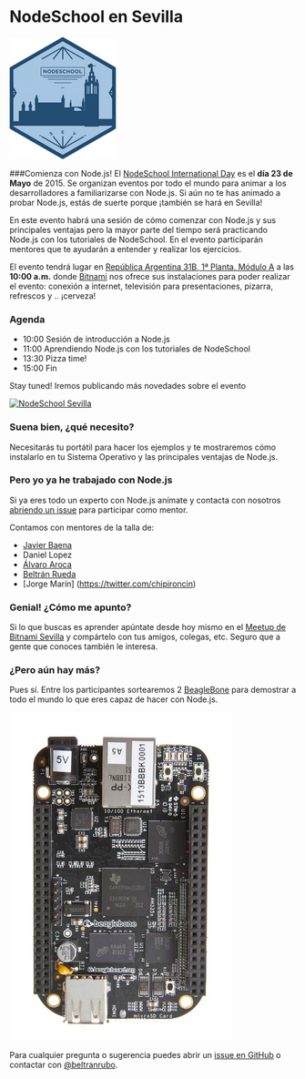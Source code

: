 # NodeSchool en Sevilla

[![NodeSchool Sevilla](img/nodeschool-sevilla.png)](http://www.meetup.com/Bitnami-Sevilla/events/222186033/)

###Comienza con Node.js!
El [NodeSchool International Day](http://nodeschool.io/) es el **día 23 de Mayo** de 2015. Se organizan eventos por todo el mundo para animar a los desarrolladores a familiarizarse con Node.js. Si aún no te has animado a probar Node.js, estás de suerte porque ¡también se hará en Sevilla!

En este evento habrá una sesión de cómo comenzar con Node.js y sus principales ventajas pero la mayor parte del tiempo será practicando Node.js con los tutoriales de NodeSchool. En el evento participarán mentores que te ayudarán a entender y realizar los ejercicios.

El evento tendrá lugar en [República Argentina 31B, 1ª Planta, Módulo A](http://maps.google.com/maps?f=q&hl=en&q=Rep%C3%BAblica+Argentina%2C+31B%2C+1%C2%AA+Planta%2C+M%C3%B3dulo+A%2C+Sevilla%2C+es) a las **10:00 a.m.** donde [Bitnami](https://bitnami.com) nos ofrece sus instalaciones para poder realizar el evento: conexión a internet, televisión para presentaciones, pizarra, refrescos y .. ¡cerveza!

### Agenda

  - 10:00 Sesión de introducción a Node.js
  - 11:00 Aprendiendo Node.js con los tutoriales de NodeSchool
  - 13:30 Pizza time!
  - 15:00 Fin

Stay tuned! Iremos publicando más novedades sobre el evento 

[![NodeSchool Sevilla](img/bitnami-office.jpg)](http://www.meetup.com/Bitnami-Sevilla/events/222186033/)

### Suena bien, ¿qué necesito?
Necesitarás tu portátil para hacer los ejemplos y te mostraremos cómo instalarlo en tu Sistema Operativo y las principales ventajas de Node.js.

### Pero yo ya he trabajado con Node.js
Si ya eres todo un experto con Node.js anímate y contacta con nosotros [abriendo un issue](https://github.com/nodeschool/seville/issues) para participar como mentor.

Contamos con mentores de la talla de:

* [Javier Baena](https://twitter.com/JvrBaena)
* Daniel Lopez
* [Álvaro Aroca](https://twitter.com/aarocatwitt)
* [Beltrán Rueda](https://twitter.com/beltranrubo)
* [Jorge Marín] (https://twitter.com/chipironcin)

### Genial! ¿Cómo me apunto?
Si lo que buscas es aprender apúntate desde hoy mismo en el [Meetup de Bitnami Sevilla](http://www.meetup.com/Bitnami-Sevilla/events/222186033/) y compártelo con tus amigos, colegas, etc. Seguro que a gente que conoces también le interesa.

### ¿Pero aún hay más?
Pues sí. Entre los participantes sortearemos 2 [BeagleBone](http://beagleboard.org/black) para demostrar a todo el mundo lo que eres capaz de hacer con Node.js.

[![NodeSchool Sevilla BeagleBone](img/beagleboard.jpg)](http://www.meetup.com/Bitnami-Sevilla/events/222186033/)

Para cualquier pregunta o sugerencia puedes abrir un [issue en GitHub](https://github.com/nodeschool/seville/issues) o contactar con [@beltranrubo](https://twitter.com/beltranrubo).
